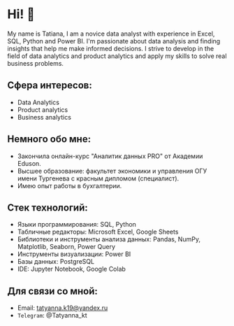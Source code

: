 # Hi! 👋

My name is Tatiana, I am a novice data analyst with experience in Excel, SQL, Python and Power BI. I'm passionate about data analysis and finding insights that help me make informed decisions. I strive to develop in the field of data analytics and product analytics and apply my skills to solve real business problems.

## Сфера интересов:
- Data Analytics 
- Product analytics
- Business analytics

## Немного обо мне:
- Закончила онлайн-курс "Аналитик данных PRO" от Академии Eduson.
- Высшее образование: факультет экономики и управления ОГУ имени Тургенева с красным дипломом (специалист).
- Имею опыт работы в бухгалтерии.

## Стек технологий: 
- Языки программирования: SQL, Python
- Табличные редакторы: Microsoft Excel, Google Sheets
- Библиотеки и инструменты анализа данных: Pandas, NumPy, Matplotlib, Seaborn, Power Query
- Инструменты визуализации: Power BI
- Базы данных: PostgreSQL
- IDE: Jupyter Notebook, Google Colab
  
## Для связи со мной:
- Email: tatyanna.k19@yandex.ru  
- `Telegram`: @Tatyanna_kt


<!---
TatyAnna-K/TatyAnna-K is a ✨ special ✨ repository because its `README.md` (this file) appears on your GitHub profile.
You can click the Preview link to take a look at your changes.
--->
